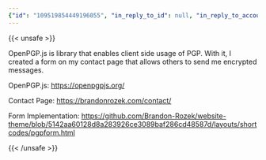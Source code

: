 ```yaml
---
{"id": "109519854449196055", "in_reply_to_id": null, "in_reply_to_account_id": null, "sensitive": false, "spoiler_text": "", "visibility": "public", "language": "en", "replies_count": 1, "reblogs_count": 0, "favourites_count": 1, "edited_at": null, "reblog": null, "application": null, "account": {"id": "108219415927856966", "username": "brozek", "acct": "brozek", "display_name": "Brandon Rozek", "url": "https://fosstodon.org/@brozek", "avatar": "https://cdn.fosstodon.org/accounts/avatars/108/219/415/927/856/966/original/bae9f46f23936e79.jpg", "avatar_static": "https://cdn.fosstodon.org/accounts/avatars/108/219/415/927/856/966/original/bae9f46f23936e79.jpg", "header": "https://fosstodon.org/headers/original/missing.png", "header_static": "https://fosstodon.org/headers/original/missing.png", "noindex": true, "roles": []}, "media_attachments": [], "mentions": [], "tags": [], "emojis": [], "card": {"url": "https://openpgpjs.org/", "title": "OpenPGP.js | OpenPGP JavaScript Implementation", "description": "The OpenPGP.js project aims to provide an Open Source OpenPGP library in JavaScript.", "type": "link", "author_name": "", "author_url": "", "provider_name": "", "provider_url": "", "html": "", "width": 0, "height": 0, "image": null, "embed_url": "", "blurhash": null}, "poll": null, "syndication": "https://fosstodon.org/@brozek/109519854449196055", "date": "2022-12-15T21:39:17.203Z"}
---
```

{{< unsafe >}}
<p>OpenPGP.js is library that enables client side usage of PGP. With it, I created a form on my contact page that allows others to send me encrypted messages.</p><p>OpenPGP.js: <a href="https://openpgpjs.org/" target="_blank" rel="nofollow noopener noreferrer"><span class="invisible">https://</span><span class="">openpgpjs.org/</span><span class="invisible"></span></a></p><p>Contact Page: <a href="https://brandonrozek.com/contact/" target="_blank" rel="nofollow noopener noreferrer"><span class="invisible">https://</span><span class="">brandonrozek.com/contact/</span><span class="invisible"></span></a></p><p>Form Implementation: <a href="https://github.com/Brandon-Rozek/website-theme/blob/5142aa60128d8a283926ce3089baf286cd48587d/layouts/shortcodes/pgpform.html" target="_blank" rel="nofollow noopener noreferrer"><span class="invisible">https://</span><span class="ellipsis">github.com/Brandon-Rozek/websi</span><span class="invisible">te-theme/blob/5142aa60128d8a283926ce3089baf286cd48587d/layouts/shortcodes/pgpform.html</span></a></p>
{{< /unsafe >}}
